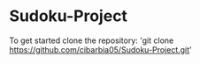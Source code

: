 # Sudoku-Project

To get started clone the repository:
'git clone https://github.com/cibarbia05/Sudoku-Project.git'
